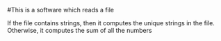 #This is a software which reads a file

If the file contains strings, then it computes the unique strings in the file.
Otherwise, it computes the sum of all the numbers
